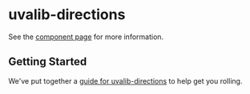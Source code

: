 # uvalib-directions

See the [component page](http://uvalib-components.github.io/uvalib-directions) for more information.

## Getting Started

We've put together a [guide for uvalib-directions](http://www.polymer-project.org/docs/start/reusableelements.html) to help get you rolling.
